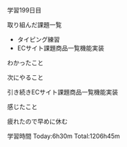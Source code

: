 学習199日目

取り組んだ課題一覧

- タイピング練習
-  ECサイト課題商品一覧機能実装

わかったこと



次にやること

引き続きECサイト課題商品一覧機能実装

感じたこと

疲れたので早めに休む

学習時間 Today:6h30m Total:1206h45m